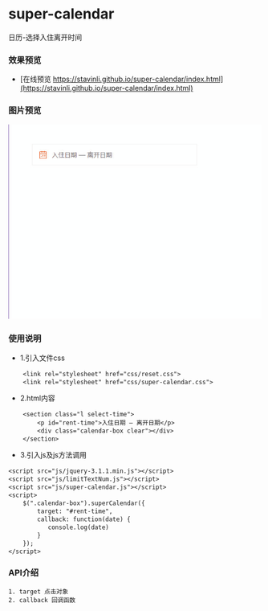 # super-calendar
日历-选择入住离开时间

### 效果预览
- [在线预览 https://stavinli.github.io/super-calendar/index.html](https://stavinli.github.io/super-calendar/index.html)

### 图片预览

![Alt text](https://github.com/StavinLi/super-calendar/blob/master/images/1532421401228.gif)

### 使用说明
- 1.引入文件css
```
    <link rel="stylesheet" href="css/reset.css">
    <link rel="stylesheet" href="css/super-calendar.css">
```
- 2.html内容
```
    <section class="l select-time">
        <p id="rent-time">入住日期 — 离开日期</p>
        <div class="calendar-box clear"></div>
    </section>
```
- 3.引入js及js方法调用
```
<script src="js/jquery-3.1.1.min.js"></script>
<script src="js/limitTextNum.js"></script>
<script src="js/super-calendar.js"></script>
<script>
    $(".calendar-box").superCalendar({
        target: "#rent-time",
        callback: function(date) {
           console.log(date)
        }
    });
</script>
```
### API介绍
    1. target 点击对象
    2. callback 回调函数 


